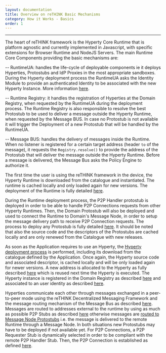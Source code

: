 ```yaml
---
layout: documentation
title: Overview on reTHINK Basic Mechanisms
category: How it Works - Basics
order: 1
---
```


------------

The heart of reTHINK framework is the Hyperty Core Runtime that is platform agnostic and currently implemented in Javascript, with specific extensions for Browser Runtime and NodeJS Servers. The main Runtime Core Components providing the basic mechanisms are:

-- RuntimeUA: handles the life-cycle of deployable components ie it deploys Hyperties, Protostubs and IdP Proxies in the most appropriate sandboxes. During the Hyperty deployment process the RuntimeUA asks the Identity Module to provide an authenticated Identity to be associated with the new Hyperty Instance. More information [here](../identity-managemenet/readme.md).

-- Runtime Registry: it handles the registration of Hyperties at the Domain Registry, when requested by the RuntimeUA during the deployment process. The Runtime Registry is also responsible to resolve the best Protostub to be used to deliver a message outside the Hyperty Runtime, when requested by the Message BUS. In case no Protostub is not available it will trigger the Deployment of a new Protostub that will be handled by the RuntimeUA.

-- Message BUS: handles the delivery of messages inside the Runtime. When no listener is registered for a certain target address (header `to` of the message), it requests the `Registry.resolve()` to provide the address of the Protostub that will deliver the message outside the Hyperty Runtime. Before a message is delivered, the Message Bus asks the Policy Engine to authorize it.


The first time the user is using the reTHINK framework in the device, the Hyperty Runtime is downloaded from the catalogue and instantiated. The runtime is cached locally and only loaded again for new versions.
The deployment of the Runtime is fully detailed [here](deploy-runtime.md).

During the Runtime deployment process, the P2P Handler protostub is deployed in order to be able to handle P2P Connections requests from other Hyperty Runtimes. Then, the Domain Protostub will also be deployed and used to connect the Runtime to Domain's Message Node, in order to setup the message delivery path to receive P2P Connection requests. The process to deploy any Protostub is fully detailed [here](deploy-protostub.md). It should be noted that also the source code and the descriptors of the Protostubs are cached locally and are only renewed from the Catalogue with new releases.

As soon as the Application requires to use an Hyperty, the [Hyperty deployment process](deploy-hyperty.md) is performed, including its download from the catalogue defined by the Application. Once again, the Hyperty source code and associated descriptor, is cached locally and will be only loaded again for newer versions. A new address is allocated to the Hyperty as fully described [here](register-hyperty.md) which is reused next time the Hyperty is executed. The Hyperty instance is registered in the Domain Registry as described [here](register-hyperty.md) and associated to an user identity as described [here](../identity-managemenet/user-to-hyperty-binding.md).

Hyperties communicate each other through messages exchanged in a peer-to-peer mode using the reTHINK Decentralized Messaging Framework and the message routing mechanism of the Message Bus as described [here](bus-msg-routing.md). Messages are routed to addresses external to the runtime by using as much as possible P2P Stubs as described [here](resolve-routing-address.md) otherwise messages are [routed to Message Node Protostubs](resolve-msg-node-address.md) i.e. the message is delivered to the remote Runtime through a Message Node. In both situations new Protostubs may have to be deployed if not available yet. For P2P Connections, a P2P Requester Stub is dynamically selected in order to be compliant with the remote P2P Handler Stub. Then, the P2P Connection is established as defined [here](p2p-setup.md).
